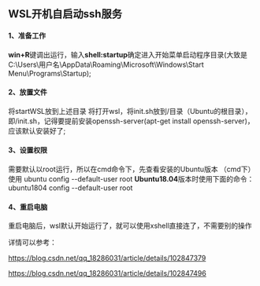 ## WSL开机自启动ssh服务

#### 1、准备工作
**win+R**键调出运行，输入**shell:startup**确定进入开始菜单启动程序目录(大致是C:\Users\用户名\AppData\Roaming\Microsoft\Windows\Start Menu\Programs\Startup);

#### 2、放置文件
将startWSL放到上述目录
将打开wsl，将init.sh放到/目录（Ubuntu的根目录），即/init.sh，记得要提前安装openssh-server(apt-get install openssh-server)，应该默认安装好了;

#### 3、设置权限
需要默认以root运行，所以在cmd命令下，先查看安装的Ubuntu版本
（cmd下）使用
	ubuntu config --default-user root
​	**Ubuntu18.04**版本时使用下面的命令：
​	ubuntu1804 config --default-user root

#### 4、重启电脑

重启电脑后，wsl默认开始运行了，就可以使用xshell直接连了，不需要别的操作

详情可以参考：

https://blog.csdn.net/qq_18286031/article/details/102847379

https://blog.csdn.net/qq_18286031/article/details/102847496

